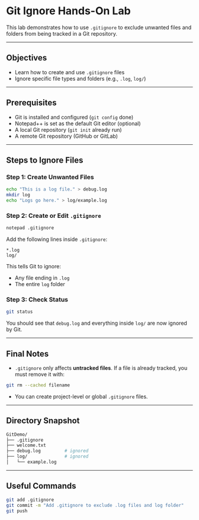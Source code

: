 
# Git Ignore Hands-On Lab 

This lab demonstrates how to use `.gitignore` to exclude unwanted files and folders from being tracked in a Git repository.

---

## Objectives

- Learn how to create and use `.gitignore` files
- Ignore specific file types and folders (e.g., `.log`, `log/`)

---

## Prerequisites

- Git is installed and configured (`git config` done)
- Notepad++ is set as the default Git editor (optional)
- A local Git repository (`git init` already run)
- A remote Git repository (GitHub or GitLab)

---

## Steps to Ignore Files

### Step 1: Create Unwanted Files

```bash
echo "This is a log file." > debug.log
mkdir log
echo "Logs go here." > log/example.log
```

### Step 2: Create or Edit `.gitignore`

```bash
notepad .gitignore
```

Add the following lines inside `.gitignore`:

```gitignore
*.log
log/
```

This tells Git to ignore:
- Any file ending in `.log`
- The entire `log` folder

### Step 3: Check Status

```bash
git status
```

You should see that `debug.log` and everything inside `log/` are now ignored by Git.

---

## Final Notes

- `.gitignore` only affects **untracked files**. If a file is already tracked, you must remove it with:

```bash
git rm --cached filename
```

- You can create project-level or global `.gitignore` files.

---

## Directory Snapshot

```bash
GitDemo/
├── .gitignore
├── welcome.txt
├── debug.log         # ignored
├── log/              # ignored
│   └── example.log
```

---

## Useful Commands

```bash
git add .gitignore
git commit -m "Add .gitignore to exclude .log files and log folder"
git push
```
